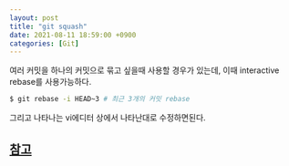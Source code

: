 ```yaml
---
layout: post
title: "git squash"
date: 2021-08-11 18:59:00 +0900
categories: [Git]
---
```


여러 커밋을 하나의 커밋으로 묶고 싶을때 사용할 경우가 있는데, 이때 interactive rebase를 사용가능하다.

``` sh
$ git rebase -i HEAD~3 # 최근 3개의 커밋 rebase
```

그리고 나타나는 vi에디터 상에서 나타난대로 수정하면된다.

## [참고](https://meetup.toast.com/posts/39)